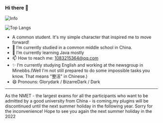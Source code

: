 ### Hi there 👋
![Info](https://github-readme-stats.vercel.app/api?username=glorydark&show_icons=true&theme=dracula)

![Top Langs](https://github-readme-stats.vercel.app/api/top-langs/?username=glorydark&card_width=445&layout=compact&theme=dracula)
- A common student. It's my simple character that inspired me to move forward!
- 🔭 I’m currently studied in a common middle school in China.
- 🌱 I’m currently learning Java mostly
- 📫 How to reach me: 1083215364@qq.com
- ✨ I‘m currently studying English and working at the newsgroup in Minebbs.(Well I'm not still prepared to do some impossible tasks you know. That means "整活" in Chinese.)
- 😄 Pronouns: Glorydark / BizarreDark / Dark
***
As the NMET - the largest exams for all the participants who want to be admitted by a good university from China - is coming,my plugins will be discontinued until the next summer holiday in the following year. Sorry for the inconvenience! Hope to see you again the next summer holiday in the 2022
